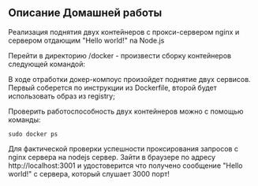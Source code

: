 ## Описание Домашней работы 

Реализация поднятия двух контейнеров с прокси-сервером nginx и сервером отдающим "Hello world!" na Node.js

Перейти в директорию /docker - произвести сборку контейнеров следующей командой:

В ходе отработки докер-компоус произойдет поднятие двух сервисов. Первый соберется по инструкции из Dockerfile, второй будет использовать образ из registry;

Проверить работоспособность двух контейнеров можно с помощью команды:

```sudo docker ps```


Для фактической проверки успешности проксирования запросов с nginx сервера на nodejs сервер. Зайти в браузере по адресу http://localhost:3001 и удостоверится что получено сообщение "Hello world!" с сервера, который слушает 3000 порт!
